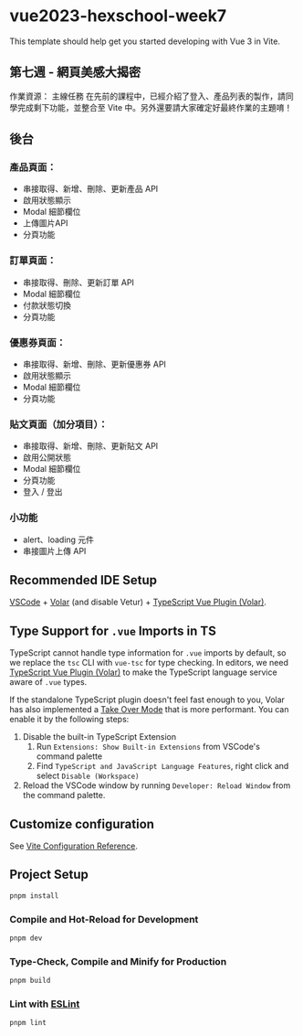 # vue2023-hexschool-week7

This template should help get you started developing with Vue 3 in Vite.

## 第七週 - 網頁美感大揭密

作業資源：
主線任務
在先前的課程中，已經介紹了登入、產品列表的製作，請同學完成剩下功能，並整合至 Vite 中。另外還要請大家確定好最終作業的主題唷！

## 後台

### 產品頁面：

* 串接取得、新增、刪除、更新產品 API
* 啟用狀態顯示
* Modal 細節欄位
* 上傳圖片API
* 分頁功能

### 訂單頁面：

* 串接取得、刪除、更新訂單 API
* Modal 細節欄位
* 付款狀態切換
* 分頁功能

### 優惠券頁面：

* 串接取得、新增、刪除、更新優惠券 API
* 啟用狀態顯示
* Modal 細節欄位
* 分頁功能

### 貼文頁面（加分項目）：

* 串接取得、新增、刪除、更新貼文 API
* 啟用公開狀態
* Modal 細節欄位
* 分頁功能
* 登入 / 登出

### 小功能

* alert、loading 元件
* 串接圖片上傳 API

## Recommended IDE Setup

[VSCode](https://code.visualstudio.com/) + [Volar](https://marketplace.visualstudio.com/items?itemName=Vue.volar) (and disable Vetur) + [TypeScript Vue Plugin (Volar)](https://marketplace.visualstudio.com/items?itemName=Vue.vscode-typescript-vue-plugin).

## Type Support for `.vue` Imports in TS

TypeScript cannot handle type information for `.vue` imports by default, so we replace the `tsc` CLI with `vue-tsc` for type checking. In editors, we need [TypeScript Vue Plugin (Volar)](https://marketplace.visualstudio.com/items?itemName=Vue.vscode-typescript-vue-plugin) to make the TypeScript language service aware of `.vue` types.

If the standalone TypeScript plugin doesn't feel fast enough to you, Volar has also implemented a [Take Over Mode](https://github.com/johnsoncodehk/volar/discussions/471#discussioncomment-1361669) that is more performant. You can enable it by the following steps:

1. Disable the built-in TypeScript Extension
    1) Run `Extensions: Show Built-in Extensions` from VSCode's command palette
    2) Find `TypeScript and JavaScript Language Features`, right click and select `Disable (Workspace)`
2. Reload the VSCode window by running `Developer: Reload Window` from the command palette.

## Customize configuration

See [Vite Configuration Reference](https://vitejs.dev/config/).

## Project Setup

```sh
pnpm install
```

### Compile and Hot-Reload for Development

```sh
pnpm dev
```

### Type-Check, Compile and Minify for Production

```sh
pnpm build
```

### Lint with [ESLint](https://eslint.org/)

```sh
pnpm lint
```
